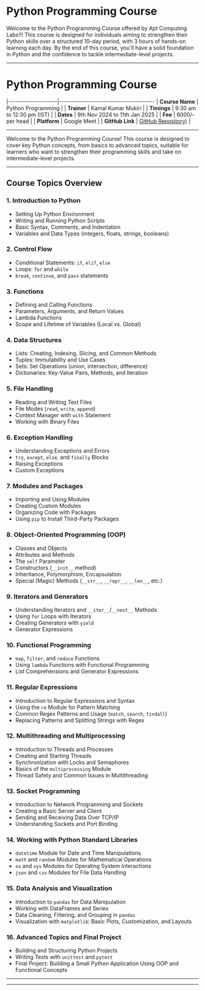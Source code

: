 # Python Programming Course

Welcome to the Python Programming Course offered by Apt Computing Labs!!!
This course is designed for individuals aiming to strengthen their Python skills over a structured 10-day period, with 3 hours of hands-on learning each day. By the end of this course, you'll have a solid foundation in Python and the confidence to tackle intermediate-level projects.

---
# Python Programming Course

|--------------------|---------------------------------------
| **Course Name**    | Python Programming                   |
| **Trainer**        | Kamal Kumar Mukiri                   |
| **Timings**        | 9:30 am to 12:30 pm (IST)            |
| **Dates**          | 9th Nov 2024 to 11th Jan 2025        |
| **Fee**            | 6000/- per head                      |
| **Platform**       | Google Meet                          |
| **GitHub Link**    | [GitHub Repository](https://github.com/kamallearner123/APTPYTHNOV08/tree/main))              |

---

Welcome to the Python Programming Course! This course is designed to cover key Python concepts, from basics to advanced topics, suitable for learners who want to strengthen their programming skills and take on intermediate-level projects.

---

## Course Topics Overview

### 1. **Introduction to Python**
   - Setting Up Python Environment
   - Writing and Running Python Scripts
   - Basic Syntax, Comments, and Indentation
   - Variables and Data Types (integers, floats, strings, booleans)

### 2. **Control Flow**
   - Conditional Statements: `if`, `elif`, `else`
   - Loops: `for` and `while`
   - `break`, `continue`, and `pass` statements

### 3. **Functions**
   - Defining and Calling Functions
   - Parameters, Arguments, and Return Values
   - Lambda Functions
   - Scope and Lifetime of Variables (Local vs. Global)

### 4. **Data Structures**
   - Lists: Creating, Indexing, Slicing, and Common Methods
   - Tuples: Immutability and Use Cases
   - Sets: Set Operations (union, intersection, difference)
   - Dictionaries: Key-Value Pairs, Methods, and Iteration

### 5. **File Handling**
   - Reading and Writing Text Files
   - File Modes (`read`, `write`, `append`)
   - Context Manager with `with` Statement
   - Working with Binary Files

### 6. **Exception Handling**
   - Understanding Exceptions and Errors
   - `try`, `except`, `else`, and `finally` Blocks
   - Raising Exceptions
   - Custom Exceptions

### 7. **Modules and Packages**
   - Importing and Using Modules
   - Creating Custom Modules
   - Organizing Code with Packages
   - Using `pip` to Install Third-Party Packages

### 8. **Object-Oriented Programming (OOP)**
   - Classes and Objects
   - Attributes and Methods
   - The `self` Parameter
   - Constructors (`__init__` method)
   - Inheritance, Polymorphism, Encapsulation
   - Special (Magic) Methods (`__str__`, `__repr__`, `__len__`, etc.)

### 9. **Iterators and Generators**
   - Understanding Iterators and `__iter__`/`__next__` Methods
   - Using `for` Loops with Iterators
   - Creating Generators with `yield`
   - Generator Expressions

### 10. **Functional Programming**
   - `map`, `filter`, and `reduce` Functions
   - Using `lambda` Functions with Functional Programming
   - List Comprehensions and Generator Expressions

### 11. **Regular Expressions**
   - Introduction to Regular Expressions and Syntax
   - Using the `re` Module for Pattern Matching
   - Common Regex Patterns and Usage (`match`, `search`, `findall`)
   - Replacing Patterns and Splitting Strings with Regex

### 12. **Multithreading and Multiprocessing**
   - Introduction to Threads and Processes
   - Creating and Starting Threads
   - Synchronization with Locks and Semaphores
   - Basics of the `multiprocessing` Module
   - Thread Safety and Common Issues in Multithreading

### 13. **Socket Programming**
   - Introduction to Network Programming and Sockets
   - Creating a Basic Server and Client
   - Sending and Receiving Data Over TCP/IP
   - Understanding Sockets and Port Binding

### 14. **Working with Python Standard Libraries**
   - `datetime` Module for Date and Time Manipulations
   - `math` and `random` Modules for Mathematical Operations
   - `os` and `sys` Modules for Operating System Interactions
   - `json` and `csv` Modules for File Data Handling

### 15. **Data Analysis and Visualization**
   - Introduction to `pandas` for Data Manipulation
   - Working with DataFrames and Series
   - Data Cleaning, Filtering, and Grouping in `pandas`
   - Visualization with `matplotlib`: Basic Plots, Customization, and Layouts

### 16. **Advanced Topics and Final Project**
   - Building and Structuring Python Projects
   - Writing Tests with `unittest` and `pytest`
   - Final Project: Building a Small Python Application Using OOP and Functional Concepts

---

---

